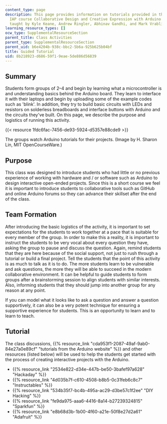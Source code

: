 ```yaml
---
content_type: page
description: This page provides information on tutorials provided in the MIT 2017
  IAP course Collaborative Design and Creative Expression with Arduino Microcontroller,
  taught by Kyle Keane, Andrew Ringler, Abhinav Gandhi, and Mark Vrablic.
learning_resource_types: []
ocw_type: SupplementalResourceSection
parent_title: Class Activities
parent_type: SupplementalResourceSection
parent_uid: b6e4204b-938c-bbc2-5b6a-925b625b04bf
title: Guided Tutorial
uid: 8b218923-d686-59f1-9eae-5de886d56839
---
```


Summary
-------

Students form groups of 2–4 and begin by learning what a microcontroller is and understanding basics behind the Arduino board. They learn to interface it with their laptops and begin by uploading some of the example codes such as 'blink'. In addition, they try to build basic circuits with LEDs and resistors on solderless breadboards and interface buttons with Arduino and the circuits they've built. On this page, we describe the purpose and logistics of running this activity.

{{< resource 1fdc6fac-7456-de93-5924-d5357e88cde9 >}}  

The groups watch Arduino tutorials for their projects. (Image by H. Sharon Lin, MIT OpenCourseWare.)

Purpose
-------

This class was designed to introduce students who had little or no previous experience of working with hardware and / or software such as Arduino to design interactive open-ended projects. Since this is a short course we feel it is important to introduce students to collaborative tools such as GitHub and online Arduino forums so they can advance their skillset after the end of the class.

Team Formation
--------------

After introducing the basic logistics of the activity, it is important to set expectations for the students to work together at a pace that is suitable for every member of the group. In order to make this a reality, it is important to instruct the students to be very vocal about every question they have, asking the group to pause and discuss the question. Again, remind students that they are here because of the social support, not just to rush through a tutorial or build a final project. Tell the students that the point of this activity is as much to talk as it is to do. The more students learn to be vulnerable and ask questions, the more they will be able to succeed in the modern collaborative environment. It can be helpful to guide students to form groups after a brainstorming session to align students with similar interests. Also, informing students that they should jump into another group for any reason at any point.

If you can model what it looks like to ask a question and answer a question supportively, it can also be a very potent technique for ensuring a supportive experience for students. This is an opportunity to learn and to learn to teach.

Tutorial
--------

The class discussions, {{% resource_link "cda953f1-2087-49af-9ab0-84e27a0e89cf" "tutorials from the Arduino website" %}} and other resources (listed below) will be used to help the students get started with the process of creating interactive projects with the Arduino.

*   {{% resource_link "2534e822-d34e-447b-be50-3bafef97a628" "Hackaday" %}}
*   {{% resource_link "4d035b7f-c610-4508-b8b5-0c31feb6c8c7" "Instructables" %}}
*   {{% resource_link "534b35f7-bc4b-495a-ac29-d3be57c1f2ee" "DIY Hacking" %}}
*   {{% resource_link "fe9da975-aaa6-4416-8a14-b27239324815" "Sparkfun" %}}
*   {{% resource_link "e8b68d3b-1b00-4f60-a21e-50f8e27d2a61" "Adafruit" %}}